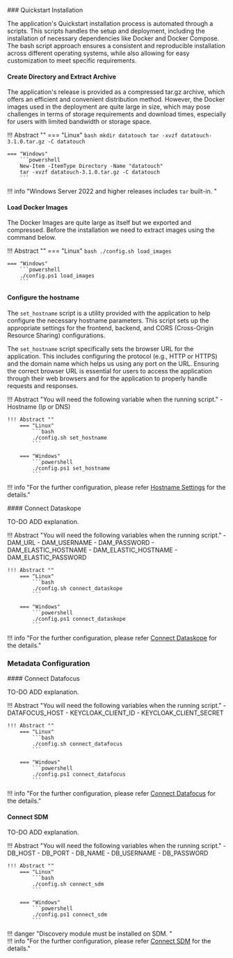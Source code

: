 ### Quickstart Installation

The application's Quickstart installation process is automated through a scripts. This scripts handles the setup and deployment, including the installation of necessary dependencies like Docker and Docker Compose. The bash script approach ensures a consistent and reproducible installation across different operating systems, while also allowing for easy customization to meet specific requirements.

#### Create Directory and Extract Archive

The application's release is provided as a compressed tar.gz archive, which offers an efficient and convenient distribution method. However, the Docker images used in the deployment are quite large in size, which may pose challenges in terms of storage requirements and download times, especially for users with limited bandwidth or storage space.

!!! Abstract ""
    === "Linux"
        ```bash
        mkdir datatouch
        tar -xvzf datatouch-3.1.0.tar.gz -C datatouch
        ```

    === "Windows"
        ```powershell
        New-Item -ItemType Directory -Name "datatouch"
        tar -xvzf datatouch-3.1.0.tar.gz -C datatouch
        ```

!!! info "Windows Server 2022 and higher releases includes ```tar``` built-in. "

#### Load Docker Images

The Docker Images are quite large as itself but we exported and compressed. Before the installation we need to extract images using the command below. 

!!! Abstract ""
    === "Linux"
        ```bash
        ./config.sh load_images
        ```

    === "Windows"
        ```powershell
        ./config.ps1 load_images
        ```
#### Configure the hostname

The `set_hostname` script is a utility provided with the application to help configure the necessary hostname parameters. This script sets up the appropriate settings for the frontend, backend, and CORS (Cross-Origin Resource Sharing) configurations.

The `set_hostname` script specifically sets the browser URL for the application. This includes configuring the protocol (e.g., HTTP or HTTPS) and the domain name which helps us using any port on the URL. Ensuring the correct browser URL is essential for users to access the application through their web browsers and for the application to properly handle requests and responses.

!!! Abstract "You will need the following variable when the running script."
    - Hostname (Ip or DNS)

    !!! Abstract ""
        === "Linux"
            ```bash
            ./config.sh set_hostname
            ```

        === "Windows"
            ```powershell
            ./config.ps1 set_hostname
            ```

!!! info "For the further configuration, please refer [Hostname Settings](hostname.md) for the details."

#### Connect Dataskope

TO-DO ADD explanation.

!!! Abstract "You will need the following variables when the running script."
    - DAM_URL
    - DAM_USERNAME
    - DAM_PASSWORD
    - DAM_ELASTIC_HOSTNAME
    - DAM_ELASTIC_HOSTNAME
    - DAM_ELASTIC_PASSWORD

    !!! Abstract ""
        === "Linux"
            ```bash
            ./config.sh connect_dataskope
            ```

        === "Windows"
            ```powershell
            ./config.ps1 connect_dataskope
            ```
!!! info "For the further configuration, please refer [Connect Dataskope](dataskope.md) for the details."

### Metadata Configuration

#### Connect Datafocus

TO-DO ADD explanation.


!!! Abstract "You will need the following variables when the running script."
    - DATAFOCUS_HOST
    - KEYCLOAK_CLIENT_ID
    - KEYCLOAK_CLIENT_SECRET

    !!! Abstract ""
        === "Linux"
            ```bash
            ./config.sh connect_datafocus
            ```

        === "Windows"
            ```powershell
            ./config.ps1 connect_datafocus
            ```
!!! info "For the further configuration, please refer [Connect Datafocus](datafocus.md) for the details."

#### Connect SDM

TO-DO ADD explanation.


!!! Abstract "You will need the following variables when the running script."
    - DB_HOST
    - DB_PORT
    - DB_NAME
    - DB_USERNAME
    - DB_PASSWORD

    !!! Abstract ""
        === "Linux"
            ```bash
            ./config.sh connect_sdm
            ```

        === "Windows"
            ```powershell
            ./config.ps1 connect_sdm
            ```
!!! danger "Discovery module must be installed on SDM. "            
!!! info "For the further configuration, please refer [Connect SDM](sdm.md) for the details."